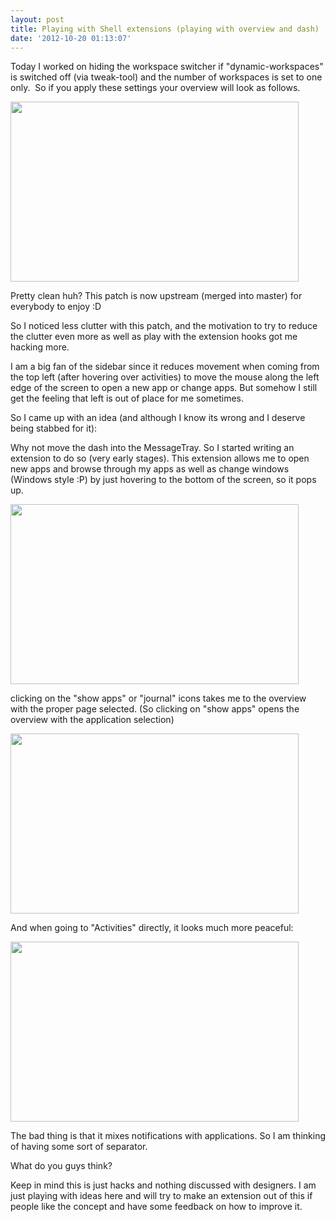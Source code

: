 ```yaml
---
layout: post
title: Playing with Shell extensions (playing with overview and dash)
date: '2012-10-20 01:13:07'
---
```


Today I worked on hiding the workspace switcher if "dynamic-workspaces" is switched off (via tweak-tool) and the number of workspaces is set to one only.  So if you apply these settings your overview will look as follows.

<a href="http://geekyogre.com/content/images/2012/10/Screenshot-from-2012-10-20-014915.png"><img class="wp-image-2350 aligncenter" title="Screenshot from 2012-10-20 01:49:15" src="http://geekyogre.com/content/images/2012/10/Screenshot-from-2012-10-20-014915.png" alt="" width="461" height="288" /></a>

Pretty clean huh? This patch is now upstream (merged into master) for everybody to enjoy :D

So I noticed less clutter with this patch, and the motivation to try to reduce the clutter even more as well as play with the extension hooks got me hacking more.

I am a big fan of the sidebar since it reduces movement when coming from the top left (after hovering over activities) to move the mouse along the left edge of the screen to open a new app or change apps. But somehow I still get the feeling that left is out of place for me sometimes.

So I came up with an idea (and although I know its wrong and I deserve being stabbed for it):

Why not move the dash into the MessageTray. So I started writing an extension to do so (very early stages). This extension allows me to open new apps and browse through my apps as well as change windows (Windows style :P) by just hovering to the bottom of the screen, so it pops up.

<a href="http://geekyogre.com/content/images/2012/10/Screenshot-from-2012-10-20-012451.png"><img class="wp-image-2351 aligncenter" title="Screenshot from 2012-10-20 01:24:51" src="http://geekyogre.com/content/images/2012/10/Screenshot-from-2012-10-20-012451.png" alt="" width="461" height="288" /></a>

clicking on the "show apps" or "journal" icons takes me to the overview with the proper page selected. (So clicking on "show apps" opens the overview with the application selection)

<a href="http://geekyogre.com/content/images/2012/10/Screenshot-from-2012-10-20-011925.png"><img class="wp-image-2352 aligncenter" title="Screenshot from 2012-10-20 01:19:25" src="http://geekyogre.com/content/images/2012/10/Screenshot-from-2012-10-20-011925.png" alt="" width="461" height="288" /></a>

And when going to "Activities" directly, it looks much more peaceful:

<a href="http://geekyogre.com/content/images/2012/10/Screenshot-from-2012-10-20-011839.png"><img class="wp-image-2353 aligncenter" title="Screenshot from 2012-10-20 01:18:39" src="http://geekyogre.com/content/images/2012/10/Screenshot-from-2012-10-20-011839.png" alt="" width="461" height="288" /></a>

The bad thing is that it mixes notifications with applications. So I am thinking of having some sort of separator.

What do you guys think?

Keep in mind this is just hacks and nothing discussed with designers. I am just playing with ideas here and will try to make an extension out of this if people like the concept and have some feedback on how to improve it.